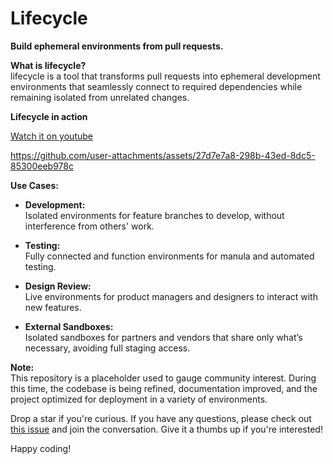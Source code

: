 # Lifecycle

**Build ephemeral environments from pull requests.**

**What is lifecycle?**  
lifecycle is a tool that transforms pull requests into ephemeral development environments that seamlessly connect to required dependencies while remaining isolated from unrelated changes.

**Lifecycle in action**

[Watch it on youtube](https://youtu.be/ld9rWBPU3R8)

https://github.com/user-attachments/assets/27d7e7a8-298b-43ed-8dc5-85300eeb978c



**Use Cases:**

- **Development:**  
  Isolated environments for feature branches to develop, without interference from others' work.

- **Testing:**  
  Fully connected and function environments for manula and automated testing.

- **Design Review:**  
  Live environments for product managers and designers to interact with new features.

- **External Sandboxes:**  
  Isolated sandboxes for partners and vendors that share only what’s necessary, avoiding full staging access.

**Note:**  
This repository is a placeholder used to gauge community interest. During this time, the codebase is being refined, documentation improved, and the project optimized for deployment in a variety of environments.

Drop a star if you're curious. If you have any questions, please check out [this issue](https://github.com/GoodRxOSS/lifecycle/issues/1) and join the conversation. Give it a thumbs up if you're interested!

Happy coding!
